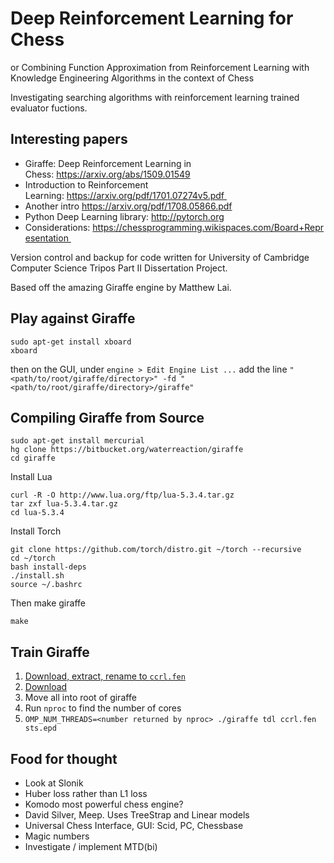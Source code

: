 # Deep Reinforcement Learning for Chess
or Combining Function Approximation from Reinforcement Learning with Knowledge Engineering Algorithms in the context of Chess

Investigating searching algorithms with reinforcement learning trained evaluator fuctions.

## Interesting papers

* Giraffe: Deep Reinforcement Learning in Chess: https://arxiv.org/abs/1509.01549
* Introduction to Reinforcement Learning: https://arxiv.org/pdf/1701.07274v5.pdf 
* Another intro https://arxiv.org/pdf/1708.05866.pdf
* Python Deep Learning library: http://pytorch.org
* Considerations: https://chessprogramming.wikispaces.com/Board+Representation 

Version control and backup for code written for University of Cambridge Computer Science Tripos Part II Dissertation Project.

Based off the amazing Giraffe engine by Matthew Lai.

## Play against Giraffe
```
sudo apt-get install xboard
xboard
```
then on the GUI, under `engine > Edit Engine List ...` add the line `"<path/to/root/giraffe/directory>" -fd "<path/to/root/giraffe/directory>/giraffe"`


## Compiling Giraffe from Source

```
sudo apt-get install mercurial
hg clone https://bitbucket.org/waterreaction/giraffe
cd giraffe
```
Install Lua
```
curl -R -O http://www.lua.org/ftp/lua-5.3.4.tar.gz
tar zxf lua-5.3.4.tar.gz
cd lua-5.3.4
```
Install Torch
```
git clone https://github.com/torch/distro.git ~/torch --recursive
cd ~/torch
bash install-deps
./install.sh
source ~/.bashrc
```
Then make giraffe
```
make
```

## Train Giraffe
1. [Download, extract, rename to `ccrl.fen`](https://bitbucket.org/waterreaction/giraffe/downloads/ccrl4040_shuffled_5M.epd.gz)
2. [Download](https://bitbucket.org/waterreaction/giraffe/downloads/sts.epd)
3. Move all into root of giraffe
3. Run `nproc` to find the number of cores
4. `OMP_NUM_THREADS=<number returned by nproc> ./giraffe tdl ccrl.fen sts.epd`

## Food for thought

* Look at Slonik
* Huber loss rather than L1 loss
* Komodo most powerful chess engine?
* David Silver, Meep. Uses TreeStrap and Linear models
* Universal Chess Interface, GUI: Scid, PC, Chessbase
* Magic numbers
* Investigate / implement MTD(bi)
